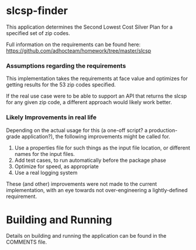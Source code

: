 # slcsp-finder

This application determines the Second Lowest Cost Silver Plan for a specified set of zip codes.

Full information on the requirements can be found here: https://github.com/adhocteam/homework/tree/master/slcsp
 
### Assumptions regarding the requirements

This implementation takes the requirements at face value and optimizes for getting 
results for the 53 zip codes specified.  

If the real use case 
were to be able to support an API that returns the slcsp for any given zip code, 
a different approach would likely work better. 

### Likely Improvements in real life

Depending on the actual usage for this (a one-off script?  a production-grade application?), the 
following improvements might be called for.

1. Use a properties file for such things as the input file location, or different names for the input files.
2. Add test cases, to run automatically before the package phase
1. Optimize for speed, as appropriate
1. Use a real logging system

These (and other) improvements were not made to the current implementation, with an eye towards 
not over-engineering a lightly-defined requirement.


# Building and Running

Details on building and running the application can be found in the COMMENTS file.



